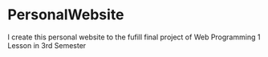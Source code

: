 # PersonalWebsite
I create this personal website to the fufill final project of Web Programming 1 Lesson in 3rd Semester
